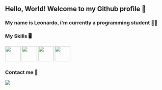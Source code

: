 ## Hello, World! Welcome to my Github profile 👋
### My name is Leonardo, i'm currently a programming student 👨‍💻

### My Skills 🖥️
<div display="flex">
<img width="50px" src="https://cdn.jsdelivr.net/gh/devicons/devicon/icons/html5/html5-original-wordmark.svg" />
<img width="50px" src="https://cdn.jsdelivr.net/gh/devicons/devicon/icons/css3/css3-original-wordmark.svg" />
<img width="50px" src="https://cdn.jsdelivr.net/gh/devicons/devicon/icons/javascript/javascript-original.svg" />
<img width="50px" src="https://cdn.jsdelivr.net/gh/devicons/devicon/icons/php/php-original.svg" />
</div>
       
 ### Contact me 📲
<div display="flex">
<a href="https://www.linkedin.com/in/leoandrade23" target="_blank"><img src="https://img.shields.io/badge/-LinkedIn-%230077B5?style=for-the-badge&logo=linkedin&logoColor=white" target="_blank"></a>
</div>

<!--
**leoandrade23/leoandrade23** is a ✨ _special_ ✨ repository because its `README.md` (this file) appears on your GitHub profile.

### I'm Learning 📚

Here are some ideas to get you started:

- 🔭 I’m currently working on ...
- 🌱 I’m currently learning ...
- 👯 I’m looking to collaborate on ...
- 🤔 I’m looking for help with ...
- 💬 Ask me about ...
- 📫 How to reach me: ...
- 😄 Pronouns: ...
- ⚡ Fun fact: ...
-->

